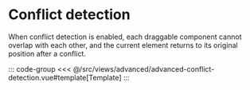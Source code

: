 <advancedConflictDetection/>

# Conflict detection

When conflict detection is enabled, each draggable component cannot overlap with each other, and the current element returns to its original position after a conflict.

::: code-group
<<< @/src/views/advanced/advanced-conflict-detection.vue#template[Template]
:::